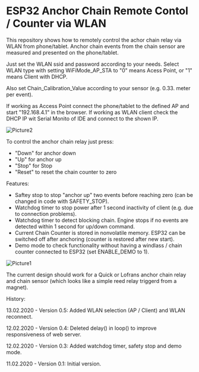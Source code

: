 # ESP32 Anchor Chain Remote Contol / Counter via WLAN

This repository shows how to remotely control the achor chain relay via WLAN from phone/tablet.
Anchor chain events from the chain sensor are measured and presented on the phone/tablet.

Just set the WLAN ssid and password according to your needs. 
Select WLAN type with setting WiFiMode_AP_STA to "0" means Acess Point, or "1" means Client with DHCP.

Also set Chain_Calibration_Value according to your sensor (e.g. 0.33. meter per event).

If working as Access Point connect the phone/tablet to the defined AP and start "192.168.4.1" in the browser.
If working as WLAN client check the DHCP IP wit Serial Monito of IDE and connect to the shown IP.

![Picture2](https://github.com/AK-Homberger/ESP32_ChainCounter_WLAN/blob/master/IMG_1252.PNG)

To control the anchor chain relay just press:
- "Down" for anchor down
- "Up" for anchor up
- "Stop" for Stop
- "Reset" to reset the chain counter to zero

Features:
- Saftey stop to stop "anchor up" two events before reaching zero (can be changed in code with SAFETY_STOP).
- Watchdog timer to stop power after 1 second inactivity of client (e.g. due to connection problems).
- Watchdog timer to detect blocking chain. Engine stops if no events are detected within 1 second for up/down command.
- Current Chain Counter is stored in nonvolatile memory. ESP32 can be switched off after anchoring (counter is restored after new start).
- Demo mode to check functionality without having a windlass / chain counter connected to ESP32 (set ENABLE_DEMO to 1).

![Picture1](https://github.com/AK-Homberger/ESP32_ChainCounter_WLAN/blob/master/ESP32ChainCounterWLAN_OC_Relais.png)

The current design should work for a Quick or Lofrans anchor chain relay and chain sensor (which looks like a simple reed relay triggerd from a magnet).

History:

13.02.2020 - Version 0.5: Added WLAN selection (AP / Client) and WLAN reconnect.

12.02.2020 - Version 0.4: Deleted delay() in loop() to improve responsiveness of web server.

12.02.2020 - Version 0.3: Added watchdog timer, safety stop and demo mode.

11.02.2020 - Version 0.1: Initial version.

